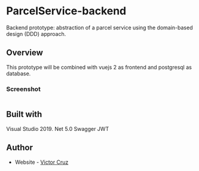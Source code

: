 # ParcelService-backend
Backend prototype: abstraction of a parcel service using the domain-based design (DDD) approach.

## Overview

This prototype will be combined with vuejs 2 as frontend and postgresql as database.

### Screenshot

![]()

## Built with

Visual Studio 2019.
Net 5.0
Swagger 
JWT

## Author

- Website - [Victor Cruz](https://github.com/ikreuz/)
